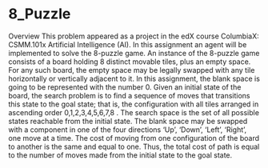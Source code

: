 # 8_Puzzle
Overview 
This problem appeared as a project in the edX course ColumbiaX: CSMM.101x Artificial 
Intelligence (AI). In this assignment an agent will be implemented to solve the 8-puzzle 
game. 
An instance of the 8-puzzle game consists of a board holding 8 distinct movable tiles, plus 
an empty space. For any such board, the empty space may be legally swapped with any tile 
horizontally or vertically adjacent to it. In this assignment, the blank space is going to be 
represented with the number 0. 
Given an initial state of the board, the search problem is to find a sequence of moves that 
transitions this state to the goal state; that is, the configuration with all tiles arranged in 
ascending order 0,1,2,3,4,5,6,7,8 . 
The search space is the set of all possible states reachable from the initial state. The blank 
space may be swapped with a component in one of the four directions ‘Up’, ‘Down’, ‘Left’, 
‘Right’, one move at a time. The cost of moving from one configuration of the board to 
another is the same and equal to one. Thus, the total cost of path is equal to the number of 
moves made from the initial state to the goal state.
